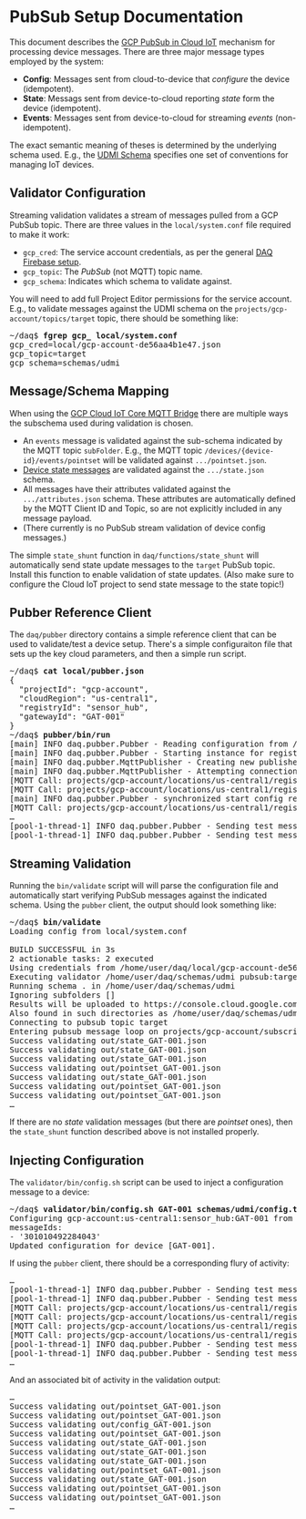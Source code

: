 # PubSub Setup Documentation

This document describes the [GCP PubSub in Cloud IoT](https://cloud.google.com/iot-core/) mechanism for
processing device messages. There are three major message types employed by the system:
* <b>Config</b>: Messages sent from cloud-to-device that _configure_ the device (idempotent).
* <b>State</b>: Messags sent from device-to-cloud reporting _state_ form the device (idempotent).
* <b>Events</b>: Messages sent from device-to-cloud for streaming _events_ (non-idempotent).

The exact semantic meaning of theses is determined by the underlying schema used. E.g., the
[UDMI Schema](../schemas/udmi/README.md) specifies one set of conventions for managing IoT devices.

## Validator Configuration

Streaming validation validates a stream of messages pulled from a GCP PubSub topic. There are three values
in the `local/system.conf` file required to make it work:
* `gcp_cred`: The service account credentials, as per the general [DAQ Firebase setup](firebase.md).
* `gcp_topic`: The _PubSub_ (not MQTT) topic name.
* `gcp_schema`: Indicates which schema to validate against.

You will need to add full Project Editor permissions for the service account.
E.g., to validate messages against the UDMI schema on the `projects/gcp-account/topics/target` topic,
there should be something like:

<pre>
~/daq$ <b>fgrep gcp_ local/system.conf</b>
gcp_cred=local/gcp-account-de56aa4b1e47.json
gcp_topic=target
gcp_schema=schemas/udmi
</pre>

## Message/Schema Mapping

When using the
[GCP Cloud IoT Core MQTT Bridge](https://cloud.google.com/iot/docs/how-tos/mqtt-bridge#publishing_telemetry_events)
there are multiple ways the subschema used during validation is chosen.
* An `events` message is validated against the sub-schema indicated by the MQTT topic `subFolder`. E.g., the MQTT
topic `/devices/{device-id}/events/pointset` will be validated against `.../pointset.json`.
* [Device state messages](https://cloud.google.com/iot/docs/how-tos/config/getting-state#reporting_device_state)
are validated against the `.../state.json` schema.
* All messages have their attributes validated against the `.../attributes.json` schema. These attributes are
automatically defined by the MQTT Client ID and Topic, so are not explicitly included in any message payload.
* (There currently is no PubSub stream validation of device config messages.)

The simple `state_shunt` function in `daq/functions/state_shunt` will automatically send state update messages
to the `target` PubSub topic. Install this function to enable validation of state updates. (Also make sure to
configure the Cloud IoT project to send state message to the state topic!)

## Pubber Reference Client

The `daq/pubber` directory contains a simple reference client that can be used to validate/test a device setup.
There's a simple configuraiton file that sets up the key cloud parameters, and then a simple run script.
<pre>
~/daq$ <b>cat local/pubber.json</b>
{
  "projectId": "gcp-account",
  "cloudRegion": "us-central1",
  "registryId": "sensor_hub",
  "gatewayId": "GAT-001"
}
~/daq$ <b>pubber/bin/run</b>
[main] INFO daq.pubber.Pubber - Reading configuration from /home/user/daq/local/pubber.json
[main] INFO daq.pubber.Pubber - Starting instance for registry sensor_hub
[main] INFO daq.pubber.MqttPublisher - Creating new publisher-client for GAT-001
[main] INFO daq.pubber.MqttPublisher - Attempting connection to sensor_hub:GAT-001
[MQTT Call: projects/gcp-account/locations/us-central1/registries/sensor_hub/devices/GAT-001] INFO daq.pubber.Pubber - Received new config daq.udmi.Message$Config@209307c7
[MQTT Call: projects/gcp-account/locations/us-central1/registries/sensor_hub/devices/GAT-001] INFO daq.pubber.Pubber - Starting executor with send message delay 2000
[main] INFO daq.pubber.Pubber - synchronized start config result true
[MQTT Call: projects/gcp-account/locations/us-central1/registries/sensor_hub/devices/GAT-001] INFO daq.pubber.Pubber - Sending state message for device GAT-001
&hellip;
[pool-1-thread-1] INFO daq.pubber.Pubber - Sending test message for sensor_hub/GAT-001
[pool-1-thread-1] INFO daq.pubber.Pubber - Sending test message for sensor_hub/GAT-001
</pre>

## Streaming Validation

Running the `bin/validate` script will will parse the configuration file and automatically start
verifying PubSub messages against the indicated schema. Using the `pubber` client, the output
should look something like:
<pre>
~/daq$ <b>bin/validate</b>
Loading config from local/system.conf

BUILD SUCCESSFUL in 3s
2 actionable tasks: 2 executed
Using credentials from /home/user/daq/local/gcp-account-de56aa4b1e47.json
Executing validator /home/user/daq/schemas/udmi pubsub:target...
Running schema . in /home/user/daq/schemas/udmi
Ignoring subfolders []
Results will be uploaded to https://console.cloud.google.com/firestore/data/registries/?project=gcp-account
Also found in such directories as /home/user/daq/schemas/udmi/out
Connecting to pubsub topic target
Entering pubsub message loop on projects/gcp-account/subscriptions/daq-validator
Success validating out/state_GAT-001.json
Success validating out/state_GAT-001.json
Success validating out/state_GAT-001.json
Success validating out/pointset_GAT-001.json
Success validating out/state_GAT-001.json
Success validating out/pointset_GAT-001.json
Success validating out/pointset_GAT-001.json
&hellip;
</pre>

If there are no _state_ validation messages (but there are _pointset_ ones), then the `state_shunt`
function described above is not installed properly.

## Injecting Configuration

The `validator/bin/config.sh` script can be used to inject a configuration message to a device:
<pre>
~/daq$ <b>validator/bin/config.sh GAT-001 schemas/udmi/config.tests/gateway.json</b>
Configuring gcp-account:us-central1:sensor_hub:GAT-001 from schemas/udmi/config.tests/gateway.json
messageIds:
- '301010492284043'
Updated configuration for device [GAT-001].
</pre>

If using the `pubber` client, there should be a corresponding flury of activity:
<pre>
&hellip;
[pool-1-thread-1] INFO daq.pubber.Pubber - Sending test message for sensor_hub/GAT-001
[pool-1-thread-1] INFO daq.pubber.Pubber - Sending test message for sensor_hub/GAT-001
[MQTT Call: projects/gcp-account/locations/us-central1/registries/sensor_hub/devices/GAT-001] INFO daq.pubber.Pubber - Received new config daq.udmi.Message$Config@3666b3a5
[MQTT Call: projects/gcp-account/locations/us-central1/registries/sensor_hub/devices/GAT-001] INFO daq.pubber.Pubber - Starting executor with send message delay 2000
[MQTT Call: projects/gcp-account/locations/us-central1/registries/sensor_hub/devices/GAT-001] INFO daq.pubber.Pubber - Sending state message for device GAT-001
[MQTT Call: projects/gcp-account/locations/us-central1/registries/sensor_hub/devices/GAT-001] INFO daq.pubber.Pubber - Sending state message for device GAT-001
[pool-1-thread-1] INFO daq.pubber.Pubber - Sending test message for sensor_hub/GAT-001
[pool-1-thread-1] INFO daq.pubber.Pubber - Sending test message for sensor_hub/GAT-001
&hellip;
</pre>

And an associated bit of activity in the validation output:
<pre>
&hellip;
Success validating out/pointset_GAT-001.json
Success validating out/pointset_GAT-001.json
Success validating out/config_GAT-001.json
Success validating out/pointset_GAT-001.json
Success validating out/state_GAT-001.json
Success validating out/state_GAT-001.json
Success validating out/state_GAT-001.json
Success validating out/pointset_GAT-001.json
Success validating out/state_GAT-001.json
Success validating out/pointset_GAT-001.json
Success validating out/pointset_GAT-001.json
&hellip;
</pre>
